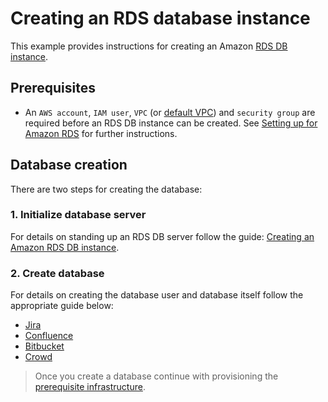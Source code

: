 # Creating an RDS database instance
This example provides instructions for creating an Amazon [RDS DB instance](https://aws.amazon.com/rds/).

## Prerequisites
* An `AWS account`, `IAM user`, `VPC` (or [default VPC](https://docs.aws.amazon.com/vpc/latest/userguide/default-vpc.html)) and `security group` are required before an RDS DB instance can be created. See [Setting up for Amazon RDS](https://docs.aws.amazon.com/AmazonRDS/latest/UserGuide/CHAP_SettingUp.html) for further instructions.

## Database creation
There are two steps for creating the database:

### 1. Initialize database server
For details on standing up an RDS DB server follow the guide: [Creating an Amazon RDS DB instance](https://docs.aws.amazon.com/AmazonRDS/latest/UserGuide/USER_CreateDBInstance.html). 
### 2. Create database
For details on creating the database user and database itself follow the appropriate guide below:
 * [Jira](https://confluence.atlassian.com/adminjiraserver/connecting-jira-applications-to-a-database-938846850.html)
 * [Confluence](https://confluence.atlassian.com/doc/database-configuration-159764.html#DatabaseConfiguration-Databasesetupsetup)
 * [Bitbucket](https://confluence.atlassian.com/bitbucketserver/connect-bitbucket-to-an-external-database-776640378.html)
 * [Crowd](https://confluence.atlassian.com/crowd/connecting-crowd-to-a-database-4030904.html)

> Once you create a database continue with provisioning the [prerequisite infrastructure](../../PREREQUISITES.md).
